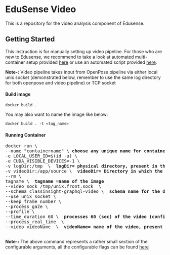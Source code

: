 EduSense Video
================
This is a repository for the video analysis component of Edusense.
## Getting Started
This instruction is for manually setting up video pipeline. For those who are new to Edusense, we recommend to take a look at 
automated multi-container setup provided [here](/compose/README.md) or use an automated script provided [here](/scripts).

<b>Note-:</b>  Video pipeline takes input from OpenPose pipeline via either local unix socket (demonstrated below, remember 
to use the same log directory for both openpose and video pipeline) or TCP socket

#### Build image
```
docker build .
```

You may also want to name the image like below:
```
docker build . -t <tag_name>
```
#### Running Container
<pre>
docker run \
--name "containername" \ <b>choose any unique name for container</b>
-e LOCAL_USER_ID=$(id -u) \       
-e CUDA_VISIBLE_DEVICES=-1 \
-v logDir:/tmp  \ <b> logDir= physical directory, present in the system, with user-level rwx permsission </b>
-v videoDir:/app/source \ <b> videoDir= Directory in which the video is present </b>
--rm \            
tagname \ <b> tagname =name of the image</b>
--video_sock /tmp/unix.front.sock  \
--schema classinsight-graphql-video \ <b> schema name for the database</b>
--use_unix_socket \
--keep_frame_number \
--process_gaze \
--profile \
--time_duration 60 \ <b> processes 60 (sec) of the video (configurable) </b>
--process_real_time  \
--video videoName  \ <b> videoName= name of the video, present in the directory</b>

</pre>

<b>Note-:</b> The above command represents a rather small section of the configurable arguments, 
all the configurable flags can be found [here](/compute/video/python/video_pipeline.py)
